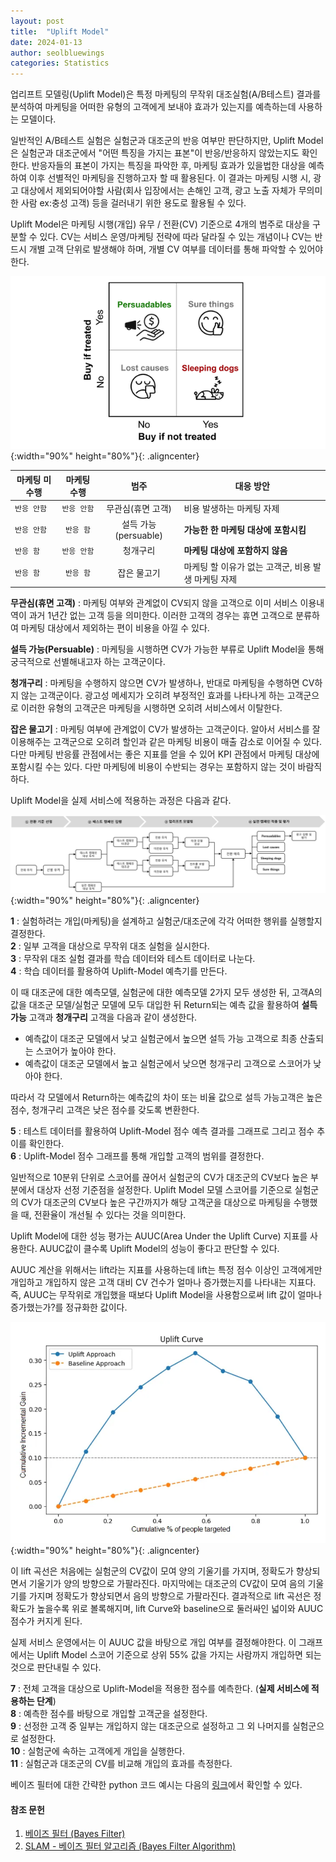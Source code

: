 ```yaml
---
layout: post
title:  "Uplift Model"
date: 2024-01-13
author: seolbluewings
categories: Statistics
---
```


업리프트 모델링(Uplift Model)은 특정 마케팅의 무작위 대조실험(A/B테스트) 결과를 분석하여 마케팅을 어떠한 유형의 고객에게 보내야 효과가 있는지를 예측하는데 사용하는 모델이다.

일반적인 A/B테스트 실험은 실험군과 대조군의 반응 여부만 판단하지만, Uplift Model은 실험군과 대조군에서 "어떤 특징을 가지는 표본"이 반응/반응하지 않았는지도 확인한다. 반응자들의 표본이 가지는 특징을 파악한 후, 마케팅 효과가 있을법한 대상을 예측하여 이후 선별적인 마케팅을 진행하고자 할 때 활용된다. 이 결과는 마케팅 시행 시, 광고 대상에서 제외되어야할 사람(회사 입장에서는 손해인 고객, 광고 노출 자체가 무의미한 사람 ex:충성 고객) 등을 걸러내기 위한 용도로 활용될 수 있다. 

Uplift Model은 마케팅 시행(개입) 유무 / 전환(CV) 기준으로 4개의 범주로 대상을 구분할 수 있다. CV는 서비스 운영/마케팅 전략에 따라 달라질 수 있는 개념이나 CV는 반드시 개별 고객 단위로 발생해야 하며, 개별 CV 여부를 데이터를 통해 파악할 수 있어야 한다.

![label](https://github.com/seolbluewings/seolbluewings.github.io/blob/master/assets/persuadables.png?raw=true){:width="90%" height="80%"}{: .aligncenter}

| 마케팅 미수행 | 마케팅 수행 | 범주 |대응 방안|
|---|:---:|:---:|---|
| `반응 안함` | `반응 안함`| 무관심(휴면 고객) | 비용 발생하는 마케팅 자제 |
| `반응 안함` | `반응 함`| 설득 가능(persuable) | __가능한 한 마케팅 대상에 포함시킴__ |
| `반응 함` | `반응 안함` | 청개구리 | __마케팅 대상에 포함하지 않음__ |
| `반응 함` | `반응 함` | 잡은 물고기 | 마케팅 할 이유가 없는 고객군, 비용 발생 마케팅 자제 |

__무관심(휴면 고객)__ : 마케팅 여부와 관계없이 CV되지 않을 고객으로 이미 서비스 이용내역이 과거 1년간 없는 고객 등을 의미한다. 이러한 고객의 경우는 휴면 고객으로 분류하여 마케팅 대상에서 제외하는 편이 비용을 아낄 수 있다.

__설득 가능(Persuable)__ : 마케팅을 시행하면 CV가 가능한 부류로 Uplift Model을 통해 궁극적으로 선별해내고자 하는 고객군이다. 

__청개구리__ : 마케팅을 수행하지 않으면 CV가 발생하나, 반대로 마케팅을 수행하면 CV하지 않는 고객군이다. 광고성 메세지가 오히려 부정적인 효과를 나타나게 하는 고객군으로 이러한 유형의 고객군은 마케팅을 시행하면 오히려 서비스에서 이탈한다.

__잡은 물고기__ : 마케팅 여부에 관계없이 CV가 발생하는 고객군이다. 알아서 서비스를 잘 이용해주는 고객군으로 오히려 할인과 같은 마케팅 비용이 매출 감소로 이어질 수 있다. 다만 마케팅 반응률 관점에서는 좋은 지표를 얻을 수 있어 KPI 관점에서 마케팅 대상에 포함시킬 수는 있다. 다만 마케팅에 비용이 수반되는 경우는 포함하지 않는 것이 바람직하다.

Uplift Model을 실제 서비스에 적용하는 과정은 다음과 같다.

![label](https://github.com/seolbluewings/seolbluewings.github.io/blob/master/assets/uplift.png?raw=true){:width="90%" height="80%"}{: .aligncenter}

__1__ : 실험하려는 개입(마케팅)을 설계하고 실험군/대조군에 각각 어떠한 행위를 실행할지 결정한다.   
__2__ : 일부 고객을 대상으로 무작위 대조 실험을 실시한다.   
__3__ : 무작위 대조 실험 결과를 학습 데이터와 테스트 데이터로 나눈다.   
__4__ : 학습 데이터를 활용하여 Uplift-Model 예측기를 만든다.   

이 때 대조군에 대한 예측모델, 실험군에 대한 예측모델 2가지 모두 생성한 뒤, 고객A의 값을 대조군 모델/실험군 모델에 모두 대입한 뒤 Return되는 예측 값을 활용하여 __설득 가능__ 고객과 __청개구리__ 고객을 다음과 같이 생성한다.

- 예측값이 대조군 모델에서 낮고 실험군에서 높으면 설득 가능 고객으로 최종 산출되는 스코어가 높아야 한다.
- 예측값이 대조군 모델에서 높고 실험군에서 낮으면 청개구리 고객으로 스코어가 낮아야 한다.

따라서 각 모델에서 Return하는 예측값의 차이 또는 비율 값으로 설득 가능고객은 높은 점수, 청개구리 고객은 낮은 점수를 갖도록 변환한다. 

__5__ : 테스트 데이터를 활용하여 Uplift-Model 점수 예측 결과를 그래프로 그리고 점수 추이를 확인한다.   
__6__ : Uplift-Model 점수 그래프를 통해 개입할 고객의 범위를 결정한다.  

일반적으로 10분위 단위로 스코어를 끊어서 실험군의 CV가 대조군의 CV보다 높은 부분에서 대상자 선정 기준점을 설정한다. Uplift Model 모델 스코어를 기준으로 실험군의 CV가 대조군의 CV보다 높은 구간까지가 해당 고객군을 대상으로 마케팅을 수행했을 때, 전환율이 개선될 수 있다는 것을 의미한다.

Uplift Model에 대한 성능 평가는 AUUC(Area Under the Uplift Curve) 지표를 사용한다. AUUC값이 클수록 Uplift Model의 성능이 좋다고 판단할 수 있다. 

AUUC 계산을 위해서는 lift라는 지표를 사용하는데 lift는 특정 점수 이상인 고객에게만 개입하고 개입하지 않은 고객 대비 CV 건수가 얼마나 증가했는지를 나타내는 지표다. 즉, AUUC는 무작위로 개입했을 때보다 Uplift Model을 사용함으로써 lift 값이 얼마나 증가했는가?를 정규화한 값이다.

![label](https://github.com/seolbluewings/seolbluewings.github.io/blob/master/assets/uplift2.PNG?raw=true){:width="90%" height="80%"}{: .aligncenter}

이 lift 곡선은 처음에는 실험군의 CV값이 모여 양의 기울기를 가지며, 정확도가 향상되면서 기울기가 양의 방향으로 가팔라진다. 마지막에는 대조군의 CV값이 모여 음의 기울기를 가지며 정확도가 향상되면서 음의 방향으로 가팔라진다. 결과적으로 lift 곡선은 정확도가 높을수록 위로 볼록해지며, lift Curve와 baseline으로 둘러싸인 넓이와 AUUC 점수가 커지게 된다.

실제 서비스 운영에서는 이 AUUC 값을 바탕으로 개입 여부를 결정해야한다. 이 그래프에서는 Uplift Model 스코어 기준으로 상위 55% 값을 가지는 사람까지 개입하면 되는 것으로 판단내릴 수 있다.

__7__ : 전체 고객을 대상으로 Uplift-Model을 적용한 점수를 예측한다. (__실제 서비스에 적용하는 단계__)    
__8__ : 예측한 점수를 바탕으로 개입할 고객군을 설정한다.   
__9__ : 선정한 고객 중 일부는 개입하지 않는 대조군으로 설정하고 그 외 나머지를 실험군으로 설정한다.   
__10__ : 실험군에 속하는 고객에게 개입을 실행한다.   
__11__ : 실험군과 대조군의 CV를 비교해 개입의 효과를 측정한다.   




베이즈 필터에 대한 간략한 python 코드 예시는 다음의 [링크](https://github.com/seolbluewings/python_study/blob/master/01.study/bayes_filter.py)에서 확인할 수 있다.


#### 참조 문헌
1. [베이즈 필터 (Bayes Filter)](https://gaussian37.github.io/autodrive-ose-bayes_filter/) <br>
2. [SLAM - 베이즈 필터 알고리즘 (Bayes Filter Algorithm)](https://blog.naver.com/PostView.nhn?blogId=junghs1040&logNo=222345147315)

